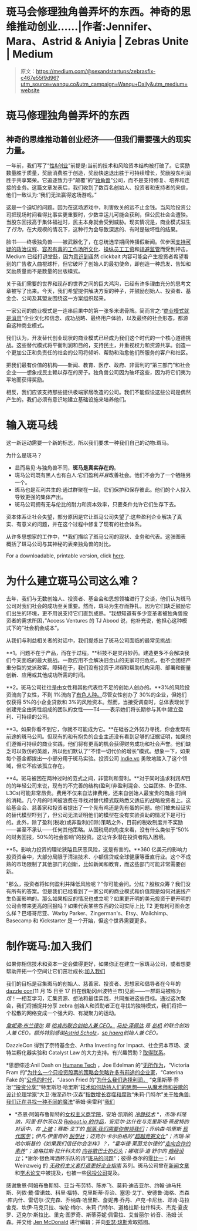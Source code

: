 # 斑马会修理独角兽弄坏的东西。神奇的思维推动创业……|作者:Jennifer、Mara、Astrid & Aniyia | Zebras Unite | Medium

> 原文：<https://medium.com/@sexandstartups/zebrasfix-c467e55f9d96?utm_source=wanqu.co&utm_campaign=Wanqu+Daily&utm_medium=website>



# 斑马修理独角兽弄坏的东西

## 神奇的思维推动着创业经济——但我们需要强大的现实力量。

一年前，我们写了“[性&创业](/@sexandstartups/sex-startups-53f2f63ded49#.6xc7ss1ew)”前提是:当前的技术和风险资本结构被打破了。它奖励数量胜于质量，奖励消费胜于创造，奖励快速退出胜于可持续增长，奖励股东利润胜于共享繁荣。它追逐致力于“颠覆”的“[独角兽](/the-wtf-economy/we-ve-got-this-whole-unicorn-thing-all-wrong-3f3d108cc71d#.d9ir543xa)”公司，而不是支持修复、培养和连接的业务。这篇文章发表后，我们收到了数百名创始人、投资者和支持者的来信，他们一致认为:“我们无法赢得这场游戏。”

这是一个迫切的问题。因为在这场游戏中，利害攸关的远不止金钱。当风险投资公司把现场时间看得比事实更重要时，少数幸运儿可能会获利，但公民社会会遭殃。当股东回报高于集体福祉时，民主本身就会受到威胁。现实情况是，商业模式滋生了*行为*，在大规模的情况下，这种行为会导致深远的、有时是破坏性的结果。

脸书——终极独角兽——被武器化了，在总统选举期间传播假新闻。优步因[支持可疑的政治议程](https://www.nytimes.com/2017/02/02/technology/uber-ceo-travis-kalanick-trump-advisory-council.html)、[容忍有毒的工作场所文化](https://www.nytimes.com/2017/02/22/technology/uber-workplace-culture.html)、[操纵员工工资](https://motherboard.vice.com/en_us/article/how-uber-profits-even-while-its-drivers-arent-earning-money)和[规避监管](https://www.nytimes.com/2017/03/03/technology/uber-greyball-program-evade-authorities.html)而受到抨击。Medium 已经打退堂鼓，因为[意识到](https://blog.medium.com/renewing-mediums-focus-98f374a960be#.xmh5u4ei0)虽然 clickbait 内容可能会产生投资者希望看到的广告收入曲棍球杆，但它破坏了创始人的最初使命，即创造一种启发、告知和奖励质量而不是数量的出版模式。

关于我们需要的世界和现存的世界之间的巨大鸿沟，已经有许多理由充分的思考文章被写了出来。今天，我们希望提供解决方案的种子，并鼓励创始人、投资者、基金会、公司及其盟友围绕这一方案组织起来。

一家公司的商业模式是一连串后果中的第一张多米诺骨牌。简而言之:“[商业模式就是消息](/@SeanBlanda/medium-and-the-reason-you-cant-stand-the-news-anymore-c98068fec3f8#.g2frr87qj)”企业文化和信念、成功战略、最终用户体验，以及最终的社会形态，都源自这种商业模式。

我们认为，开发替代创业现状的商业模式已经成为我们这个时代的一个核心道德挑战。这些替代模式将平衡利润和目的，支持民主，并重视权力和资源共享。创造一个更加公正和负责任的社会的公司将倾听、帮助和治愈他们所服务的客户和社区。

把我们最有价值的机构——新闻、教育、医疗、政府、非营利的“第三部门”和社会企业——想象成民主赖以存在的房子。独角兽公司因为破坏这些，因为将它们夷为平地而获得奖励。

相反，我们应该支持那些提供极端家居改造的公司。我们不能假设这些公司是偶然产生的。我们必须有意识地建立基础设施来培养他们。

# **输入斑马线**

这一新运动需要一个新的标志，所以我们要求一种我们自己的动物:斑马。

为什么是斑马？

*   显而易见:与独角兽不同，**斑马是真实存在的**。
*   斑马公司既有黑人也有白人:它们盈利*并且*改善社会。他们不会为了一个牺牲另一个。
*   斑马也是互利共生的:通过群聚在一起，它们保护和保存彼此。他们的个人投入导致更强的集体产出。
*   斑马公司拥有无与伦比的耐力和资本效率，只要条件允许它们生存下去。

资本体系让社会失望，部分原因是它让斑马公司失望了:这些盈利企业解决了真实、有意义的问题，并在这个过程中修复了现有的社会体系。

从许多思想家的工作中，**我们描绘了斑马公司的现状、业务和代表。这张图表概括了斑马公司与其神秘的表亲独角兽的对比。



For a downloadable, printable version, click [here](https://drive.google.com/file/d/0Byz2RjA4k1QpazQtQzl1bWpMdGM/view?usp=sharing).



# **为什么建立斑马公司这么难？**

去年，我们与无数创始人、投资者、基金会和思想领袖进行了交谈，他们认为斑马公司对我们社会的成功至关重要。然而，斑马为生存而挣扎，因为它们缺乏鼓励它们出生的环境，更不用说支持它们直到成熟。“我想知道有多少变革者被独角兽投资者的需求所困，”Access Ventures 的 TJ Abood 说，他补充说，他担心这种模式下的“社会机会成本”。

从我们与利益相关者的对话中，我们提炼出了斑马公司面临的最常见挑战:

**1。问题不在于产品，而在于过程。**科技不是灵丹妙药。建造更多不会解决我们今天面临的最大挑战。一款应用不会解决旧金山的无家可归危机，也不会团结严重分裂的党派政客。障碍在于，我们没有投资于*流程*和帮助机构采用、部署和衡量创新、应用或其他成功所需的时间。

**2。斑马公司往往是由女性和其他代表性不足的创始人创办的。**3%的风险投资流向了女性，不到 1%流向了[有色人种。](https://t.co/gMrNJy1eLu)尽管女性创办了 30%的企业，但她们仅获得 5%的小企业贷款和 3%的风险资本。然而，当接受调查时，总体表现优于创建完全由男性组成的团队的女性——T4——表示她们将长期参与其中:建立盈利、可持续的公司。

**3。如果你看不到它，你就不可能成为它。**在硅谷之外努力寻找，你会发现有前途的斑马公司。但现有的和有抱负的企业主还没有看到足够的证据证明，如果他们遵循可持续的商业实践，他们将有更高的机会获得财务成功和社会声誉。他们缺乏可以效仿的英雄，所以他们默认了“不惜一切代价的增长”模式。想象一下，如果每个基金都拨出一小部分用于斑马实验。投资公司 [Indie.vc](http://www.indie.vc/) 勇敢地踏入了这个领域，但它不应该孤立存在。

**4。斑马被困在两种过时的范式之间，非营利和营利。**对于同时追求利润*和*目的的年轻公司来说，现有的不完善的结构(盈利/非盈利混合、公益团体、B-团体、L3Cs)可能非常昂贵。费用不仅来自法律费用，还来自创始人最宝贵的商品:时间的消耗。几个月的时间被浪费在寻找对替代模式既熟悉又适应的战略投资者上。这给基金会、慈善家和投资者提出了一个先有鸡还是先有蛋的问题。他们被未经证实的替代模型吓到了，但公司无法证明他们的模型在没有实验资助的情况下是可行的。此外，除了盈利(税收)或非盈利(扣除)策略之外，目前的税收制度并不奖励——甚至不承认——任何其他策略。从国税局的角度来看，没有什么类似于“50%的财务回报，50%的社会影响”的投资。这让许多潜在投资者陷入困境。

**5。影响力投资的理论狭隘且厌恶风险，这是有害的。**360 亿美元的影响力投资资金中，大部分局限于清洁技术、小额信贷或全球健康等垂直行业。这个不成熟的市场限制了其他部门的创新，比如新闻和教育，而这些部门可能非常需要创新。

"那么，投资者将如何盈利并降低风险呢？"你可能会问。分红？股权众筹？我们没有所有的答案。但是我们已经看到了一家公司的商业模式和价值观是如何对底线产生负面影响的。那么如果相反的情况也成立呢？如果更开明的美元投资于更开明的公司会带来更高的回报吗？如果代表某些东西的公司实际上比 T2 更有利可图会怎么样？巴塔哥尼亚、Warby Parker、Zingerman's、Etsy、Mailchimp、Basecamp 和 Kickstarter 是一个开始，但这个世界需要更多。

# **制作斑马:加入我们**

如果你相信技术和资本一定会做得更好，如果你正在建立一家斑马公司，或者想要帮助开拓一个空间让它们茁壮成长:[加入我们](https://www.zebrasunite.com)

我们的目标是召集斑马的创始人、慈善家、投资者、思想家和倡导者在今年的[dazzle con](https://www.zebrasunite.com/dazzlecon/)(11 月 15 日至 17 日在俄勒冈州波特兰市)见面——一群斑马被称为*炫*！—相互学习，汇集资源、想法和最佳实践，共同推进这些目标。通过这次聚会，我们将捕捉并分享 zebra 创始人和资助者正在寻找的独特模式，我们将把一个松散的网络变成一个强大的、有凝聚力的运动。



[*詹妮弗·布兰德尔*](https://twitter.com/@JenniferBrandel) *是* [*哈肯的联合创始人兼 CEO。*](https://twitter.com/wearehearken) [*马拉·泽佩达*](https://twitter.com/marazepeda) *是* [*总机*](https://twitter.com/switchboardHQ) *的联合创始人兼 CEO。额外特别感谢*[*Astrid Scholz*](https://twitter.com/ajscholz)*，*[*sp haera*](http://www.sphaera.world/)*创始人兼 CEO。*

DazzleCon 得到了奈特基金会、Artha Investing for Impact、社会资本市场、波特兰孵化器实验和 Catalyst Law 的大力支持。有兴趣赞助？[取得联系](https://www.zebrasunite.com/dazzlecon/)。

*思想综述:Anil Dash on [Humane Tech](https://medium.com/humane-tech) ，Joe Edelman 的“[无所作为](/@edelwax/nothing-to-be-done-bfe2ce71a3a2)，“Victoria Fram 的”[为什么一个只投资股票的策略会忽略许多有前途的企业家](/village-capital/why-an-equity-only-investment-strategy-overlooks-many-promising-entrepreneurs-ec5f69bd104c#.5y2lbkrc5)，“Caterina Fake 的”[公鸡的时代](/@caterina/the-age-of-the-cockroach-5a720d917416)，“Jason Fried 的”[为什么我们选择利润，](https://m.signalvnoise.com/why-we-choose-profit-e511efc4dcb9#.snq72sg2p) “克里斯蒂·乔治”[“投资分享”](/new-media-venture/investing-in-sharing-117d9059034d#.o67aaiwos)“特里斯坦·哈里斯”[技术如何劫持人们的思想——从魔术师和谷歌的设计伦理学家](/swlh/how-technology-hijacks-peoples-minds-from-a-magician-and-google-s-design-ethicist-56d62ef5edf3#.a3ow3md7k)“大卫·海涅迈尔·汉森”[指数增长吞噬和腐败](https://m.signalvnoise.com/exponential-growth-devours-and-corrupts-c5562fbf131#.idm50qemf)“朱莉·门特尔”[关于独角兽:我们正在寻找一种不同的魔法](/new-media-venture/on-unicorns-we-re-looking-for-a-different-kind-of-magic-ca8c86cefbc0#.k07mi647y)“蒂姆·奥雷利”[我们](/the-wtf-economy/we-ve-got-this-whole-unicorn-thing-all-wrong-3f3d108cc71d#.yww2jsubd)

* *杰恩·阿姆布鲁斯特的[女权主义商学院](http://www.feministbusinessschool.com/)，安珀·凯斯的 [*冷静技术*](https://www.calmtech.com/) *，*杰瑞·科隆纳，阿里·舒尔茨以及 [Reboot.io 的作品](https://www.reboot.io)，安尼尔·达什在与克里斯塔·蒂皮特的对话中，在 [*上被*](http://www.onbeing.org/program/anil-dash-tech-s-moral-reckoning/9132)；赛斯·戈丁的 [*部落:我们需要你带领我们*](https://www.amazon.com/dp/B001FA0LAI/ref=dp-kindle-redirect?_encoding=UTF8&btkr=1)；乔纳森·哈里斯 [*现代医学*](http://farmerandfarmer.org/medicine/)*；*伊凡·伊里奇的 [*脱学社*](https://www.amazon.com/dp/B00EQZF474/ref=dp-kindle-redirect?_encoding=UTF8&btkr=1)；迈克尔·卡尔伯格的“[超越竞赛文化](https://www.youtube.com/watch?v=J0ZCAbYrQ7Q)”；杰瑞·米哈尔斯基的《如果我们信任你会怎样》？，“霍华德·莱茵戈尔德的”[走向合作的素养](http://socialmediaclassroom.com/host/cooperation6/lockedwiki/main-page)”；道格拉斯·拉什科夫的 [*向谷歌巴士扔石头*](http://www.rushkoff.com/books/throwing-rocks-at-the-google-bus/)；娜塔莎·道·舒尔的 [*瘾经设计*](https://www.amazon.com/Addiction-Design-Machine-Gambling-Vegas/dp/0691160880)*；*谢尔·银色啤酒杯乐队的诗“[斑马的问题](https://allpoetry.com/Zebra-Question)”；彼得·泰尔的[零比一](https://www.linkedin.com/pulse/20140924171143-103827-zero-to-one-peter-thiel-s-view-on-the-importance-of-definite-optimism)；Ari Weinzweig 的 [*无政府主义者打造更好企业指南*](https://www.zingermans.com/Category.aspx?Category=books) 系列。斑马公司曾在[新闻文章](http://www.forbes.com/sites/hbsworkingknowledge/2013/08/12/entrepreneurs-and-the-hybrid-organization/#4de3e4c876ca)和[学术论文](http://www.hbs.edu/faculty/Publication%20Files/14-005_3b5dfa9a-58ec-4279-83fa-9305a93883d8.pdf)中被提及，也被一些[风投公司](https://www.indexventures.com/news-room/blog/supporting-zebras-not-just-unicorns)提及。

感谢詹恩·阿姆布鲁斯特、亚当·布劳特、陈亦飞、莫莉·迪吉亚尔、约翰·迪马托斯、列侬·戴·雷诺兹、科里·福特、克里斯蒂·乔治、塞思·戈丁、安德鲁·海格、杰森·库内什、雷切尔·汉克森、乔纳森·哈里斯、詹妮弗·乔丹、卢克·卡尼丝、邓肯·马拉舍克、坎伊·马克贝拉、埃伦·梅尔、朱莉·门特尔、道格拉斯·拉什科夫、杰克·夏皮罗、迈克尔·斯拉比、里克·图罗奇、斯蒂芬妮·佩雷拉、艾普丽尔·铃音、汤姆·沃森。并交给 [Jen McDonald](http://www.jenbmcdonald.com/) 进行编辑；并向[亚瑟·琼斯](https://www.futuresmells.com/)索取插图。